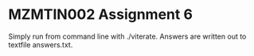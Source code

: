 # MZMTIN002 Assignment 6

Simply run from command line with ./viterate. Answers are written out to textfile answers.txt.